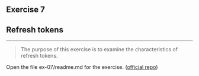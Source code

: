 ## Exercise 7

## Refresh tokens

---

>The purpose of this exercise is to examine the characteristics of refresh tokens.

Open the file ex-07/readme.md for the exercise. ([official repo](https://github.com/equinor/appsec-fundamentals-authn-authz-cs/blob/main/ex-07/readme.md))
